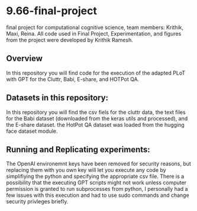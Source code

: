 # 9.66-final-project
final project for computational cognitive science, team members: Krithik, Maxi, Reina. All code used in Final Project, Experimentation, and figures from the project were developed by Krithik Ramesh.


## Overview

In this repository you will find code for the execution of the adapted PLoT with GPT for the Cluttr, Babi, E-share, and HOTPot QA.


## Datasets in this repository: 

In this repository you will find the csv fiels for the cluttr data, the text files for the Babi dataset (downloaded from the keras utils and processed), and the E-share dataset. the HotPot QA dataset was loaded from the hugging face dataset module. 


## Running and Replicating experiments: 

The OpenAI environemnt keys have been removed for security reasons, but replacing them with you own key will let you execute any code by simplifiying the python and specifying the appropriate csv file. There is a possibility that the executing GPT scripts might not work unless computer permission is granted to run subprocesses from python, I personally had a few issues with this execution and had to use sudo commands and change security privleges briefly. 

